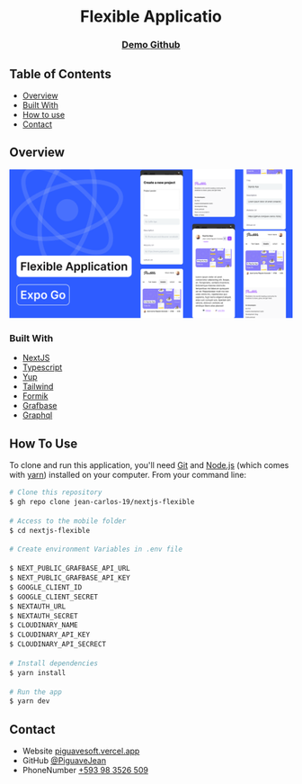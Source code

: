 <!-- Please update value in the {}  -->

<h1 align="center">Flexible Applicatio</h1>

<div align="center">
  <h3>
    <a href="https://website-car-next.vercel.app/">
      Demo
    </a>
    <a href="https://github.com/jean-carlos-19/websit-car-next">
      Github
    </a>
  </h3>
</div>


<!-- TABLE OF CONTENTS -->

## Table of Contents

- [Overview](#overview)
- [Built With](#built-with)
- [How to use](#how-to-use)
- [Contact](#contact)

## Overview

![screenshot](https://raw.githubusercontent.com/jean-carlos-19/nextjs-flexible/main/public/Cover-github.png)


### Built With

<!-- This section should list any major frameworks that you built your project using. Here are a few examples.-->

- [NextJS](https://nextjs.org/docs)
- [Typescript](https://www.typescriptlang.org/)
- [Yup](https://github.com/jquense/yup)
- [Tailwind](https://www.nativewind.dev/)
- [Formik](https://formik.org/)
- [Grafbase](https://grafbase.com/)
- [Graphql](https://graphql.org/learn/)

## How To Use

<!-- Example: -->

To clone and run this application, you'll need [Git](https://git-scm.com) and [Node.js](https://nodejs.org/en/download/) (which comes with [yarn](https://classic.yarnpkg.com/lang/en/docs/install/#debian-stable)) installed on your computer. From your command line:

```bash
# Clone this repository
$ gh repo clone jean-carlos-19/nextjs-flexible

# Access to the mobile folder
$ cd nextjs-flexible

# Create environment Variables in .env file

$ NEXT_PUBLIC_GRAFBASE_API_URL
$ NEXT_PUBLIC_GRAFBASE_API_KEY
$ GOOGLE_CLIENT_ID
$ GOOGLE_CLIENT_SECRET
$ NEXTAUTH_URL
$ NEXTAUTH_SECRET
$ CLOUDINARY_NAME
$ CLOUDINARY_API_KEY
$ CLOUDINARY_API_SECRECT

# Install dependencies
$ yarn install

# Run the app
$ yarn dev
```

## Contact

- Website [piguavesoft.vercel.app](https://piguavesof.com)
- GitHub [@PiguaveJean](https://github.com/jean-carlos-19)
- PhoneNumber [+593 98 3526 509](https://wa.me/593983526509)
